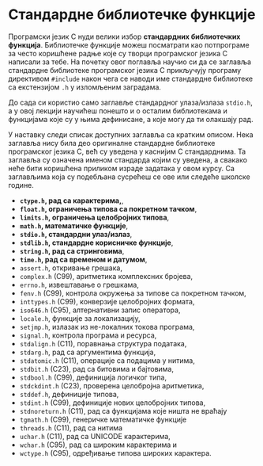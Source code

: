 # Стандардне библиотечке функције

Програмски језик C нуди велики избор **стандардних библиотечких функција**.
Библиотечке функције можеш посматрати као потпрограме за често коришћене радње
које су творци програмског језика C написали за тебе. На почетку овог поглавља
научио си да се заглавља стандардне библиотеке програмског језика C прикључују
програму директивом `#include` након чега се наводи име стандардне библиотеке
са екстензијом `.h` у изломљеним заградама.

До сада си користио само заглавље стандардног улаза/излаза `stdio.h`, а у овој
лекцији научићеш понешто и о осталим библиотекама и функцијама које су у њима
дефинисане, а које могу да ти олакшају рад.

У наставку следи списак доступних заглавља са кратким описом. Нека заглавља
нису била део оригиналне стандардне библиотеке програмског језика C, већ су
уведена у каснијим C стандарднима. Та заглавља су означена именом стандарда
којим су уведена, а свакако неће бити коришћена приликом израде задатака у
овом курсу. Са заглављима која су подебљана сусрећеш се ове или следеће школске
године.

- **`ctype.h`, рад са карактерима,**,
- **`float.h`, ограничења типова са покретном тачком**,
- **`limits.h`, ограничења целобројних типова**,
- **`math.h`, математичке функције**,
- **`stdio.h`, стандардни улаз/излаз**,
- **`stdlib.h`, стандардне корисничке функције**,
- **`string.h`, рад са стринговима**,
- **`time.h`, рад са временом и датумом**,
- `assert.h`, откривање грешака,
- `complex.h` (C99), аритметика комплексних бројева,
- `errno.h`, извештавање о грешкама,
- `fenv.h` (C99), контрола окружења за типове са покретном тачком,
- `inttypes.h` (C99), конверзије целобројних формата,
- `iso646.h` (C95), алтернативни запис оператора,
- `locale.h`, функције за локализацију,
- `setjmp.h`, излазак из не-локалних токова програма,
- `signal.h`, контрола програма и ресурса,
- `stdalign.h` (C11), поравнања структура података,
- `stdarg.h`, рад са аргументима функција,
- `stdatomic.h` (C11), операције са подацима у нитима,
- `stdbit.h` (C23), рад са битовима и бајтовима,
- `stdbool.h` (C99), дефиниција логичког типа,
- `stdckdint.h` (C23), проверена целобројна аритметика,
- `stddef.h`, дефиниције типова,
- `stdint.h` (C99), дефиниције нових целобројних типова,
- `stdnoreturn.h` (C11), рад са функцијама које ништа не враћају
- `tgmath.h` (C99), генеричке математичке функције
- `threads.h` (C11), рад са нитима
- `uchar.h` (C11), рад са UNICODE карактерима,
- `wchar.h` (C95), рад са широким карактерима и
- `wctype.h` (C95), одређивање типова широких карактера.
